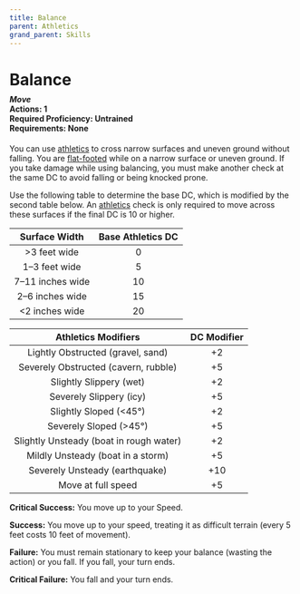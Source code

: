 ```yaml
---
title: Balance
parent: Athletics
grand_parent: Skills
---
```


# Balance

<div style="margin-top:-10px;"></div>

#### *Move*<br>**Actions:** 1<br>**Required Proficiency:** Untrained<br>**Requirements:** None
You can use [athletics](https://stormchaserroleplaying.com/stormchaserRPG/Skills/Athletics/) to cross narrow surfaces and uneven ground without falling. You are [flat-footed](https://stormchaserroleplaying.com/stormchaserRPG/Conditions/Flatfooted/) while on a narrow surface or uneven ground. If you take damage while using balancing, you must make another check at the same DC to avoid falling or being knocked prone.

Use the following table to determine the base DC, which is modified by the second table below. An [athletics](https://stormchaserroleplaying.com/stormchaserRPG/Skills/Athletics/) check is only required to move across these surfaces if the final DC is 10 or higher.

| Surface Width | Base Athletics DC |
|:-------------:|:------------------:|
| >3 feet wide | 0 |
| 1–3 feet wide | 5 |
| 7–11 inches wide | 10 |
| 2–6 inches wide | 15 |
| &#60;2 inches wide | 20 |

| Athletics Modifiers | DC Modifier |
|:--------------------:|:-----------:|
| Lightly Obstructed (gravel, sand) | +2 |
| Severely Obstructed (cavern, rubble) | +5 |
| Slightly Slippery (wet) | +2 |
| Severely Slippery (icy) | +5 |
| Slightly Sloped (&#60;45°) | +2 |
| Severely Sloped (>45°) | +5 |
| Slightly Unsteady (boat in rough water) | +2 |
| Mildly Unsteady (boat in a storm) | +5 |
| Severely Unsteady (earthquake) | +10 |
| Move at full speed | +5 |

**Critical Success:** You move up to your Speed.

**Success:** You move up to your speed, treating it as difficult terrain (every 5 feet costs 10 feet of movement).

**Failure:** You must remain stationary to keep your balance (wasting the action) or you fall. If you fall, your turn ends.

**Critical Failure:** You fall and your turn ends.
